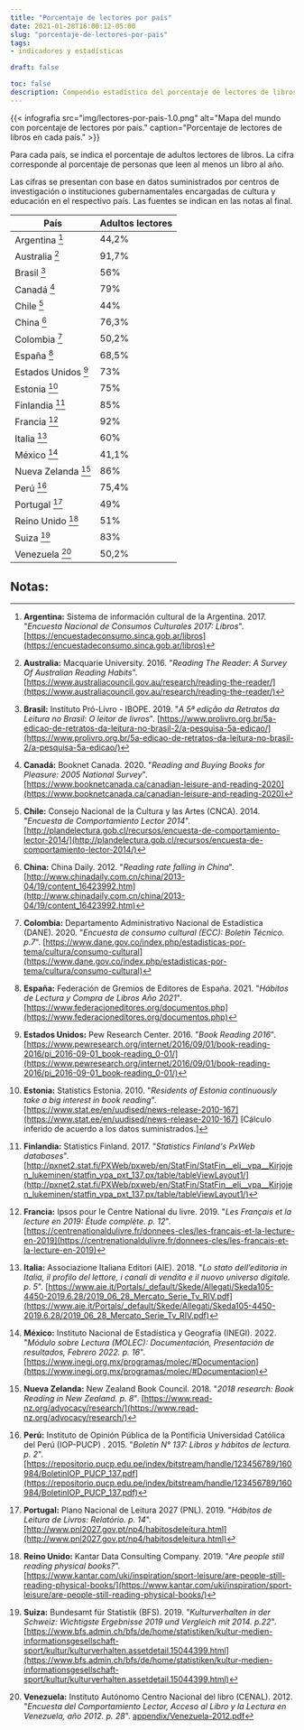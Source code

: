 ```yaml
---
title: "Porcentaje de lectores por país"
date: 2021-01-28T16:00:12-05:00
slug: "porcentaje-de-lectores-por-pais"
tags: 
- indicadores y estadísticas

draft: false

toc: false
description: Compendio estadístico del porcentaje de lectores de libros por país.
---
```


{{< infografia 
  src="img/lectores-por-pais-1.0.png" 
  alt="Mapa del mundo con porcentaje de lectores por país."
  caption="Porcentaje de lectores de libros en cada país." >}}

Para cada país, se indica el porcentaje de adultos lectores de libros. La cifra corresponde al porcentaje de personas que leen al menos un libro al año.

Las cifras se presentan con base en datos suministrados por centros de investigación o instituciones gubernamentales encargadas de cultura y educación en el respectivo país. Las fuentes se indican en las notas al final.

| País | Adultos lectores |
|-----------------------------------|-------|
| Argentina [^Argentina]            | 44,2% |
| Australia [^Australia]            | 91,7% |
| Brasil [^Brasil]                  | 56%   |
| Canadá [^Canadá]                  | 79%   |
| Chile [^Chile]                    | 44%   |
| China [^China]                    | 76,3% |
| Colombia [^Colombia]              | 50,2% |
| España [^España]                  | 68,5% |
| Estados Unidos [^Estados Unidos]  | 73%   |
| Estonia [^Estonia]                | 75%   |
| Finlandia [^Finlandia]            | 85%   |
| Francia [^Francia]                | 92%   |
| Italia [^Italia]                  | 60%   |
| México [^México]                  | 41,1% |
| Nueva Zelanda [^Nueva Zelanda]    | 86%   |
| Perú [^Perú]                      | 75,4% |
| Portugal [^Portugal]              | 49%   |
| Reino Unido [^Reino Unido]        | 51%   |
| Suiza [^Suiza]                    | 83%   |
| Venezuela [^Venezuela]            | 50,2% |


## Notas:

[^Argentina]: **Argentina:** Sistema de información cultural de la Argentina. 2017. "_Encuesta Nacional de Consumos Culturales 2017: Libros_". [https://encuestadeconsumo.sinca.gob.ar/libros](https://encuestadeconsumo.sinca.gob.ar/libros)
[^Australia]: **Australia:** Macquarie University. 2016. "_Reading The Reader: A Survey Of Australian Reading Habits_". [https://www.australiacouncil.gov.au/research/reading-the-reader/](https://www.australiacouncil.gov.au/research/reading-the-reader/)
[^Brasil]: **Brasil:** Instituto Pró-Livro - IBOPE. 2019. "_A 5ª edição da Retratos da Leitura no Brasil: O leitor de livros_". [https://www.prolivro.org.br/5a-edicao-de-retratos-da-leitura-no-brasil-2/a-pesquisa-5a-edicao/](https://www.prolivro.org.br/5a-edicao-de-retratos-da-leitura-no-brasil-2/a-pesquisa-5a-edicao/)
[^Canadá]: **Canadá:** Booknet Canada. 2020. "_Reading and Buying Books for Pleasure: 2005 National Survey_". [https://www.booknetcanada.ca/canadian-leisure-and-reading-2020](https://www.booknetcanada.ca/canadian-leisure-and-reading-2020)
[^Chile]: **Chile:** Consejo Nacional de la Cultura y las Artes (CNCA). 2014. "_Encuesta de Comportamiento Lector 2014_". [http://plandelectura.gob.cl/recursos/encuesta-de-comportamiento-lector-2014/](http://plandelectura.gob.cl/recursos/encuesta-de-comportamiento-lector-2014/)
[^China]: **China:** China Daily. 2012. "_Reading rate falling in China_". [http://www.chinadaily.com.cn/china/2013-04/19/content_16423992.htm](http://www.chinadaily.com.cn/china/2013-04/19/content_16423992.htm)
[^Colombia]: **Colombia:** Departamento Administrativo Nacional de Estadística (DANE). 2020. "_Encuesta de consumo cultural (ECC): Boletín Técnico. p.7_". [https://www.dane.gov.co/index.php/estadisticas-por-tema/cultura/consumo-cultural](https://www.dane.gov.co/index.php/estadisticas-por-tema/cultura/consumo-cultural)
[^Corea del Sur]: **Corea del Sur:** 0. 0. "_0_". [0](0)
[^España]: **España:** Federación de Gremios de Editores de España. 2021. "_Hábitos de Lectura y Compra de Libros Año 2021_". [https://www.federacioneditores.org/documentos.php](https://www.federacioneditores.org/documentos.php)
[^Estados Unidos]: **Estados Unidos:** Pew Research Center. 2016. "_Book Reading 2016_". [https://www.pewresearch.org/internet/2016/09/01/book-reading-2016/pi_2016-09-01_book-reading_0-01/](https://www.pewresearch.org/internet/2016/09/01/book-reading-2016/pi_2016-09-01_book-reading_0-01/)
[^Estonia]: **Estonia:** Statistics Estonia. 2010. "_Residents of Estonia continuously take a big interest in book reading_". [https://www.stat.ee/en/uudised/news-release-2010-167](https://www.stat.ee/en/uudised/news-release-2010-167) [Cálculo inferido de acuerdo a los datos suministrados.]
[^Finlandia]: **Finlandia:** Statistics Finland. 2017. "_Statistics Finland's PxWeb databases_". [http://pxnet2.stat.fi/PXWeb/pxweb/en/StatFin/StatFin__eli__vpa__Kirjojen_lukeminen/statfin_vpa_pxt_137.px/table/tableViewLayout1/](http://pxnet2.stat.fi/PXWeb/pxweb/en/StatFin/StatFin__eli__vpa__Kirjojen_lukeminen/statfin_vpa_pxt_137.px/table/tableViewLayout1/)
[^Francia]: **Francia:** Ipsos pour le Centre National du livre. 2019. "_Les Français et la lecture en 2019: Étude complète. p. 12_". [https://centrenationaldulivre.fr/donnees-cles/les-francais-et-la-lecture-en-2019](https://centrenationaldulivre.fr/donnees-cles/les-francais-et-la-lecture-en-2019)
[^Italia]: **Italia:** Associazione Italiana Editori (AIE). 2018. "_Lo stato dell’editoria in Italia, il profilo del lettore, i canali di vendita e il nuovo universo digitale. p. 5_". [https://www.aie.it/Portals/_default/Skede/Allegati/Skeda105-4450-2019.6.28/2019_06_28_Mercato_Serie_Tv_RIV.pdf](https://www.aie.it/Portals/_default/Skede/Allegati/Skeda105-4450-2019.6.28/2019_06_28_Mercato_Serie_Tv_RIV.pdf)
[^México]: **México:** Instituto Nacional de Estadística y Geografía (INEGI). 2022. "_Módulo sobre Lectura (MOLEC): Documentación, Presentación de resultados, Febrero 2022. p. 16_". [https://www.inegi.org.mx/programas/molec/#Documentacion](https://www.inegi.org.mx/programas/molec/#Documentacion)
[^Nueva Zelanda]: **Nueva Zelanda:** New Zealand Book Council. 2018. "_2018 research: Book Reading in New Zealand. p. 8_". [https://www.read-nz.org/advocacy/research/](https://www.read-nz.org/advocacy/research/)
[^Perú]: **Perú:** Instituto de Opinión Pública de la Pontificia Universidad Católica del Perú (IOP-PUCP) . 2015. "_Boletín N° 137: Libros y hábitos de lectura. p. 2_". [https://repositorio.pucp.edu.pe/index/bitstream/handle/123456789/160984/BoletinIOP_PUCP_137.pdf](https://repositorio.pucp.edu.pe/index/bitstream/handle/123456789/160984/BoletinIOP_PUCP_137.pdf)
[^Portugal]: **Portugal:** Plano Nacional de Leitura 2027 (PNL). 2019. "_Hábitos de Leitura de Livros: Relatório. p. 14_". [http://www.pnl2027.gov.pt/np4/habitosdeleitura.html](http://www.pnl2027.gov.pt/np4/habitosdeleitura.html)
[^Reino Unido]: **Reino Unido:** Kantar Data Consulting Company. 2019. "_Are people still reading physical books?_". [https://www.kantar.com/uki/inspiration/sport-leisure/are-people-still-reading-physical-books/](https://www.kantar.com/uki/inspiration/sport-leisure/are-people-still-reading-physical-books/)
[^Suiza]: **Suiza:** Bundesamt für Statistik (BFS). 2019. "_Kulturverhalten in der Schweiz: Wichtigste Ergebnisse 2019 und Vergleich mit 2014. p.22_". [https://www.bfs.admin.ch/bfs/de/home/statistiken/kultur-medien-informationsgesellschaft-sport/kultur/kulturverhalten.assetdetail.15044399.html](https://www.bfs.admin.ch/bfs/de/home/statistiken/kultur-medien-informationsgesellschaft-sport/kultur/kulturverhalten.assetdetail.15044399.html)
[^Venezuela]: **Venezuela:** Instituto Autónomo Centro Nacional del libro (CENAL). 2012. "_Encuesta del Comportamiento Lector, Acceso al Libro y la Lectura en Venezuela, año 2012. p. 28_". [appendix/Venezuela-2012.pdf](appendix/Venezuela-2012.pdf)
